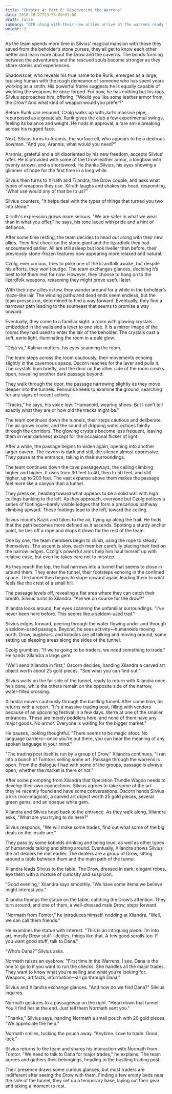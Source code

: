 ```yaml
---
title: "Chapter 4: Part 6: Discovering the Warrens"
date: 2010-10-27T23:53:00+01:00
draft: false
summary: "OTR along with their new allies arrive at the warrens ready to trade"
weight: 3
---
```


As the team spends more time in Silvius' magical mansion with those they saved from the beholder’s stone curses, they all get to know each other better and learn more about the Drow and the caverns. The bonds forming between the adventurers and the rescued souls become stronger as they share stories and experiences.

Shadowscar, who reveals his true name to be Rurik, emerges as a large, bruising human with the rough demeanor of someone who has spent years working as a smith. His powerful frame suggests he is equally capable of wielding the weapons he once forged. For now, he has nothing but his rags. Silvius approaches him, offering, "Would you like some leather armor from the Drow? And what kind of weapon would you prefer?"

Before Rurik can respond, Czolg walks up with Jarl’s massive pipe, repurposed as a greatclub. Rurik gives the club a few experimental swings, feeling its balance and weight. He nods in approval, a rare smile breaking across his rugged face.

Next, Silvius turns to Arannis, the surface elf, who appears to be a dextrous bowman. "And you, Arannis, what would you need?"

Arannis, grateful and a bit disoriented by his new freedom, accepts Silvius’ offer. He is provided with some of the Drow leather armor, a longbow with twenty arrows, and a shortsword. He thanks Silvius, his eyes showing a glimmer of hope for the first time in a long while.

Silvius then turns to Xilrath and Tilandra, the Drow couple, and asks what types of weapons they use. Xilrath laughs and shakes his head, responding, "What use would any of that be to us?"

Silvius counters, "It helps deal with the types of things that turned you two into stone."

Xilrath's expression grows more serious. "We are safer in what we wear than in what you offer," he says, his tone laced with pride and a hint of defiance. 

After some time resting, the team decides to head out along with their new allies. They first check on the stone giant and the lizardfolk they had encountered earlier. All are still asleep but look livelier than before, their previously stone-frozen features now appearing more relaxed and natural.

Czolg, ever curious, tries to poke one of the lizardfolk awake, but despite his efforts, they won’t budge. The team exchanges glances, deciding it’s best to let them rest for now. However, they choose to hang on to the lizardfolk weapons, reasoning they might prove useful later.

With their new allies in tow, they wander around for a while in the beholder’s maze-like lair. The winding paths and dead ends seem endless, but the team presses on, determined to find a way forward. Eventually, they find a narrower path leading to the southeast that seems to promise a way onward.

Eventually, they come to a familiar sight: a room with glowing crystals embedded in the walls and a lever to one side. It is a mirror image of the rooms they had used to enter the lair of the beholder. The crystals cast a soft, eerie light, illuminating the room in a pale glow.

"Déjà vu," Kalinar mutters, his eyes scanning the room.

The team steps across the room cautiously, their movements echoing slightly in the cavernous space. Oscorn reaches for the lever and pulls it. The crystals hum briefly, and the door on the other side of the room creaks open, revealing another dark passage beyond.

They walk through the door, the passage narrowing slightly as they move deeper into the tunnels. Fennuris kneels to examine the ground, searching for any signs of recent activity.

"Tracks," he says, his voice low. "Humanoid, wearing shoes. But I can't tell exactly what they are or how old the tracks might be."

The team continues down the tunnels, their steps cautious and deliberate. The air grows cooler, and the sound of dripping water echoes faintly through the corridors. The glowing crystals become less frequent, leaving them in near darkness except for the occasional flicker of light.

After a while, the passage begins to widen again, opening into another larger cavern. The cavern is dark and still, the silence almost oppressive. They pause at the entrance, taking in their surroundings.

The team continues down the cave passageways, the ceiling climbing higher and higher. It rises from 30 feet to 40, then to 50 feet, and still higher, up to 200 feet. The vast expanse above them makes the passage feel more like a canyon than a tunnel.

They press on, heading toward what appears to be a solid wall with high ceilings banking to the left. As they approach, everyone but Czolg notices a series of footings—barely visible ledges that form a precarious pathway climbing upward. These footings lead to the left, toward the ceiling.

Silvius mounts Kazik and takes to the air, flying up along the trail. He finds that the path becomes more defined as it ascends. Spotting a sturdy anchor point, he ties off a rope and drops it down for the rest of the team.

One by one, the team members begin to climb, using the rope to steady themselves. The ascent is slow, each member carefully placing their feet on the narrow ledges. Czolg's powerful arms help him haul himself up with relative ease, but even he takes care not to misstep.

As they reach the top, the trail narrows into a tunnel that seems to close in around them. They enter the tunnel, their footsteps echoing in the confined space. The tunnel then begins to slope upward again, leading them to what feels like the crest of a small hill.

The passage levels off, revealing a flat area where they can catch their breath. Silvius turns to Xilandra. "Are we on course for the drow?"

Xilandra looks around, her eyes scanning the unfamiliar surroundings. "I've never been here before. This seems like a seldom-used trail."

Silvius edges forward, peering through the water flowing under and through a seldom-used passage. Beyond, he sees activity—humanoids moving north. Drow, bugbears, and kobolds are all talking and moving around, some setting up sleeping areas along the sides of the tunnel.

Czolg grumbles, "If we're going to be traders, we need something to trade." He hands Xilandra a large gem.

"We'll send Xilandra in first," Oscorn decides, handing Xilandra a carved art object worth about 25 gold pieces. "See what you can find out."

Silvius waits on the far side of the tunnel, ready to return with Xilandra once he’s done, while the others remain on the opposite side of the narrow, water-filled crossing.

Xilandra moves cautiously through the bustling tunnel. After some time, he returns with a report. "It's a massive trading post, filling with vendors because of an upcoming festival in a few days. We're at one of the smaller entrances. These are merely peddlers here, and none of them have any major goods. No armor. Everyone is waiting for the bigger market."

He pauses, looking thoughtful. "There seems to be magic afoot. No language barriers—once you're out there, you can hear the meaning of any spoken language in your mind."

"The trading post itself is run by a group of Drow," Xilandra continues. "I ran into a bunch of Tomtors selling some art. Passage through the warrens is open. From the dialogue I had with some of the groups, passage is always open, whether the market is there or not."

After some prompting from Xilandra that Operation Trundle Wagon needs to develop their own connections, Silvius agrees to take some of the art they’ve recently found and have some conversations. Oscorn hands Silvius a kris (non-magical), a carved art object worth 25 gold pieces, several green gems, and an opaque white gem.

Xilandra and Silvius head back to the entrance. As they walk along, Xilandra asks, "What are you trying to do here?"

Silvius responds, "We will make some trades, find out what some of the big deals on the inside are."

They pass by some kobolds drinking and being loud, as well as other types of humanoids talking and sitting around. Eventually, Xilandra shows Silvius the art dealers he met earlier. The dealers are a group of Drow, sitting around a table between them and the main path of the tunnel.

Xilandra leads Silvius to the table. The Drow, dressed in dark, elegant robes, eye them with a mixture of curiosity and suspicion.

"Good evening," Xilandra says smoothly. "We have some items we believe might interest you."

Xilandra thumps the statue on the table, catching the Drow’s attention. They turn around, and one of them, a well-dressed male Drow, steps forward.

"Normath from Tomtor," he introduces himself, nodding at Xilandra. "Well, we can call them friends."

He examines the statue with interest. "This is an intriguing piece. I’m into art, mostly Drow stuff—deities, things like that. A few good scrolls too. If you want good stuff, talk to Dana."

"Who’s Dana?" Silvius asks.

Normath raises an eyebrow. "First time in the Warrens, I see. Dana is the one to go to if you want to run the checks. She handles all the major trades. They want to know what you’re selling and what you’re looking for. Weapons, artifacts, information—all go through Dana."

Silvius and Xilandra exchange glances. "And how do we find Dana?" Silvius inquires.

Normath gestures to a passageway on the right. "Head down that tunnel. You’ll find her at the end. Just tell them Normath sent you."

"Thanks," Silvius says, handing Normath a small pouch with 20 gold pieces. "We appreciate the help."

Normath smiles, tucking the pouch away. "Anytime. Love to trade. Good luck."

Silvius returns to the team and shares his interaction with Normath from Tomtor. "We need to talk to Dana for major trades," he explains. The team agrees and gathers their belongings, heading to the bustling trading post.

Their presence draws some curious glances, but most traders are indifferent after seeing the Drow with them. Finding a few empty beds near the side of the tunnel, they set up a temporary base, laying out their gear and taking a moment to rest.



